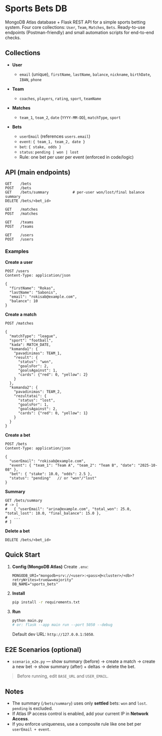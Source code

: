 # Sports Bets DB 
MongoDB Atlas database + Flask REST API for a simple sports betting system. Four core collections: `User`, `Team`, `Matches`, `Bets`. 
Ready-to-use endpoints (Postman-friendly) and small automation scripts for end-to-end checks.

## Collections

* **User**
  
  * `email` (unique), `firstName`, `lastName`, `balance`, `nickname`, `birthDate`, `IBAN`, `phone`
    
* **Team**

  * `coaches`, `players`, `rating`, `sport`, `teamName`
* **Matches**

  * `team_1`, `team_2`, `date` (`YYYY-MM-DD`), `matchType`, `sport`
* **Bets**

  * `userEmail` (references `users.email`)
  * `event`: `{ team_1, team_2, date }`
  * `bet`: `{ stake, odds }`
  * `status`: `pending | won | lost`
  *  Rule: one bet per user per event (enforced in code/logic)

## API (main endpoints)

```
GET    /bets
POST   /bets
GET    /bets/summary           # per-user won/lost/final balance summary
DELETE /bets/<bet_id>

GET    /matches
POST   /matches

GET    /teams
POST   /teams

GET    /users
POST   /users
```

### Examples

**Create a user**

```http
POST /users
Content-Type: application/json

{
  "firstName": "Rokas",
  "lastName": "Sabonis",
  "email": "rokisab@example.com",
  "balance": 10
}
```

**Create a match**

```http
POST /matches

{
  "matchType": "league",
  "sport": "football",
  "kada": MATCH_DATE,
  "komanda1": {
    "pavadinimas": TEAM_1,
    "result": {
      "status": "won",
      "goalsFor": 2,
      "goalsAgainst": 1,
      "cards": {"red": 0, "yellow": 2}
    }
  },
  "komanda2": {
    "pavadinimas": TEAM_2,
    "rezultatai": {
      "status": "lost",
      "goalsFor": 1,
      "goalsAgainst": 2,
      "cards": {"red": 0, "yellow": 1}
    }
  }
}
```

**Create a bet**

```http
POST /bets
Content-Type: application/json

{
  "userEmail": "rokisab@example.com",
  "event": { "team_1": "Team A", "team_2": "Team B", "date": "2025-10-08" },
  "bet": { "stake": 10.0, "odds": 2.5 },
  "status": "pending"   // or "won"/"lost"
}
```

**Summary**

```http
GET /bets/summary
# -> [
#   { "userEmail": "arina@example.com", "total_won": 25.0, "total_lost": 10.0, "final_balance": 15.0 },
#   ...
# ]
```

**Delete a bet**

```http
DELETE /bets/<bet_id>
```

## Quick Start

1. **Config (MongoDB Atlas)**
   Create `.env`:

   ```
   MONGODB_URI="mongodb+srv://<user>:<pass>@<cluster>/<db>?retryWrites=true&w=majority"
   DB_NAME="sports_bets"
   ```
2. **Install**

   ```bash
   pip install -r requirements.txt
   ```
3. **Run**

   ```bash
   python main.py
   # or: flask --app main run --port 5050 --debug
   ```

   Default dev URL: `http://127.0.0.1:5050`.

## E2E Scenarios (optional)

* `scenario_e2e.py` — show summary (before) → create a match → create a new bet → show summary (after) + deltas → delete the bet.

> Before running, edit `BASE_URL` and `USER_EMAIL`.

## Notes

* The summary (`/bets/summary`) uses only **settled** bets: `won` and `lost`. `pending` is excluded.
* If Atlas IP access control is enabled, add your current IP in **Network Access**.
* If you enforce uniqueness, use a composite rule like one bet per `userEmail + event`.

